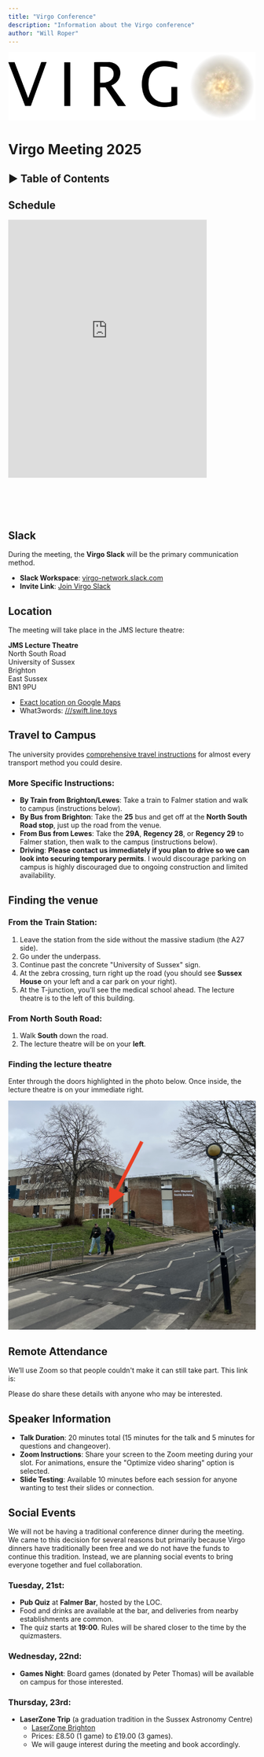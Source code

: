 ```yaml
---
title: "Virgo Conference"
description: "Information about the Virgo conference"
author: "Will Roper"
---
```


<p align="center">
  <img class="conference-logo" src="/assets/images/virgo-logo.png" alt="Virgo Consortiuum Logo">
</p>

# Virgo Meeting 2025

<h2 onclick="toggleToc()" style="cursor: pointer;">
    ▶ Table of Contents
</h2>
<div id="toc-container" style="display: none;"></div>

<script>
function toggleToc() {
    var toc = document.getElementById("toc-container");
    var heading = event.target;
    if (toc.style.display === "none") {
        toc.style.display = "block";
        heading.innerHTML = "▼ Table of Contents";
    } else {
        toc.style.display = "none";
        heading.innerHTML = "▶ Table of Contents";
    }
}

// Auto-generate the Table of Contents
document.addEventListener("DOMContentLoaded", function () {
    var tocContainer = document.getElementById("toc-container");
    var headers = document.querySelectorAll("h2"); // Select only h2 headers
    var tocList = "<ul>";

    headers.forEach(function (header) {
        if (header.innerText.includes("Table of Contents")) return; // Ignore TOC itself
        var title = header.innerText;
        var id = title.toLowerCase().replace(/\s+/g, "-").replace(/[^a-z0-9\-]/g, "");
        header.id = id; // Assign an ID dynamically
        tocList += `<li><a href="#${id}">${title}</a></li>`;
    });

    tocList += "</ul>";
    tocContainer.innerHTML = tocList;
});
</script>

## Schedule

<style>
    .spreadsheet-container {
        width: 100%;
        max-width: 1000px;
        height: 600px;
        margin: auto;
        overflow: hidden;
        display: flex;
        justify-content: center;
        align-items: center;
    }
    .spreadsheet-container iframe {
        transform: scale(0.8); /* Scale down */
        transform-origin: top left;
        width: 125%; /* Compensate for scaling */
        height: 125%;
        border: none;
    }
</style>

<div class="spreadsheet-container">
    <iframe src="https://docs.google.com/spreadsheets/d/e/2PACX-1vSHSaH0Ea2GOTSLVIhTcmQ3pG8LPb5WOQvBtnp6ndPM2k2UsFJL0SRAdJzW2Hxop7w_puLGwn08vtZc/pubhtml?gid=377391167&amp;single=true&amp;widget=true&amp;headers=false"></iframe>
</div>

## Slack

During the meeting, the **Virgo Slack** will be the primary communication method.

- **Slack Workspace**: [virgo-network.slack.com](https://virgo-network.slack.com)
- **Invite Link**: [Join Virgo Slack](https://join.slack.com/t/virgo-network/shared_invite/zt-2vr4utc5v-rYKN5hRItGd8HiDW~XSvAQ)

## Location

The meeting will take place in the JMS lecture theatre:

**JMS Lecture Theatre**  
North South Road  
University of Sussex  
Brighton  
East Sussex  
BN1 9PU

- [Exact location on Google Maps](https://maps.app.goo.gl/diqi6afjvupVqF5o8)
- What3words: [///swift.line.toys](https://w3w.co/swift.line.toys)

## Travel to Campus

The university provides [comprehensive travel instructions](https://www.sussex.ac.uk/about/directions) for almost every transport method you could desire.

### More Specific Instructions:

- **By Train from Brighton/Lewes**: Take a train to Falmer station and walk to campus (instructions below).
- **By Bus from Brighton**: Take the **25** bus and get off at the **North South Road stop**, just up the road from the venue.
- **From Bus from Lewes**: Take the **29A**, **Regency 28**, or **Regency 29** to Falmer station, then walk to the campus (instructions below).
- **Driving**: **Please contact us immediately if you plan to drive so we can look into securing temporary permits**. I would discourage parking on campus is highly discouraged due to ongoing construction and limited availability.

## Finding the venue

### From the Train Station:

1. Leave the station from the side without the massive stadium (the A27 side).
2. Go under the underpass.
3. Continue past the concrete "University of Sussex" sign.
4. At the zebra crossing, turn right up the road (you should see **Sussex House** on your left and a car park on your right).
5. At the T-junction, you’ll see the medical school ahead. The lecture theatre is to the left of this building.

### From North South Road:

1. Walk **South** down the road.
2. The lecture theatre will be on your **left**.

### Finding the lecture theatre

Enter through the doors highlighted in the photo below. Once inside, the lecture theatre is on your immediate right.

<p align="center">
  <img class="jms" src="/assets/images/IMG_1331.jpeg" alt="JMS Lecture Theatre">
</p>

## Remote Attendance

We’ll use Zoom so that people couldn't make it can still take part. This link is:

Please do share these details with anyone who may be interested.

## Speaker Information

- **Talk Duration**: 20 minutes total (15 minutes for the talk and 5 minutes for questions and changeover).
- **Zoom Instructions**: Share your screen to the Zoom meeting during your slot. For animations, ensure the "Optimize video sharing" option is selected.
- **Slide Testing**: Available 10 minutes before each session for anyone wanting to test their slides or connection.

## Social Events

We will not be having a traditional conference dinner during the meeting. We came to this decision for several reasons but primarily because Virgo dinners have traditionally been free and we do not have the funds to continue this tradition. Instead, we are planning social events to bring everyone together and fuel collaboration.

### Tuesday, 21st:

- **Pub Quiz** at **Falmer Bar**, hosted by the LOC.
- Food and drinks are available at the bar, and deliveries from nearby establishments are common.
- The quiz starts at **19:00**. Rules will be shared closer to the time by the quizmasters.

### Wednesday, 22nd:

- **Games Night**: Board games (donated by Peter Thomas) will be available on campus for those interested.

### Thursday, 23rd:

- **LaserZone Trip** (a graduation tradition in the Sussex Astronomy Centre)
  - [LaserZone Brighton](https://www.laserzone.co.uk/brighton/)
  - Prices: £8.50 (1 game) to £19.00 (3 games).
  - We will gauge interest during the meeting and book accordingly.
